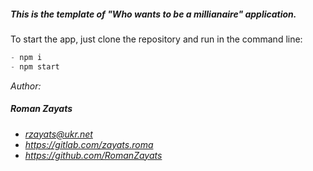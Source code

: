##### This is the template of "Who wants to be a millianaire" application.

To start the app, just clone the repository and run in the command line:

```javascript
- npm i 
- npm start
```

*Author:*
##### *Roman Zayats*
- *rzayats@ukr.net*
- *https://gitlab.com/zayats.roma*
- *https://github.com/RomanZayats*